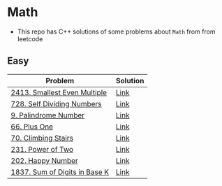 # Math
- This repo has C++ solutions of some problems about `Math` from from leetcode
## Easy
|Problem|Solution|
|-------|--------|
|[2413. Smallest Even Multiple](https://leetcode.com/problems/smallest-even-multiple/)|[Link](Solutions/2413-Samllest_Even_Multiple.cpp)|
|[728. Self Dividing Numbers](https://leetcode.com/problems/self-dividing-numbers/)|[Link](Solutions/728-Self_diving_numbers.cpp)|
|[9. Palindrome Number](https://leetcode.com/problems/palindrome-number/)|[Link](Solutions/9-Palindrome-Number.cpp)|
|[66. Plus One](https://leetcode.com/problems/plus-one/)|[Link](Solutions/66-plus_one.cpp)|
|[70. Climbing Stairs](https://leetcode.com/problems/climbing-stairs/)|[Link](Solutions/70-Climbing_Stairs.cpp)|
|[231. Power of Two](https://leetcode.com/problems/power-of-two/)|[Link](Solutions/231-Power_Of_Two.cpp)|
|[202. Happy Number](https://leetcode.com/problems/happy-number/)|[Link](Solutions/202-Happy_Number.cpp)|
|[1837. Sum of Digits in Base K](https://leetcode.com/problems/sum-of-digits-in-base-k/)|[Link](Solutions/1837-Sum_of_Digits_in_base_k.cpp)|